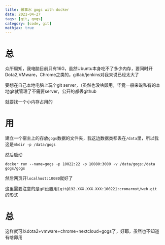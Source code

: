 ```yaml
---
title: 破事水 gogs with docker
date: 2021-04-27
tags: [git, gogs]
category: [code, git]
mathjax: true
---
```


# 总

众所周知，我电脑目前只有16G，虽然Ubuntu本身吃不了多少内存，要同时开Dota2,VMware，Chrome之类的，gitlab/jenkins对我来说已经太大了

要想在自己本地电脑上玩个git server，（虽然也没啥卵用，毕竟一般来说私有的本地git就管理了不需要server，公开的都丢github

就要找一个小内存占用的

# 用

建立一个宿主上的存放`gogs`数据的文件夹，我这边数据类都丢在`/data`里，所以我这是`mkdir -p /data/gogs`


然后启动

```
docker run --name=gogs -p 10022:22 -p 10080:3000 -v /data/gogs:/data gogs/gogs
```

然后网页开`localhost:10080`就好了

这里需要注意的是git设置用`[git@192.XXX.XXX.XXX:10022]:cromarmot/web.git`的形式

# 总

这样就可以dota2+vmware+chrome+nextcloud+gogs了，好耶，虽然也不知道有啥卵用
